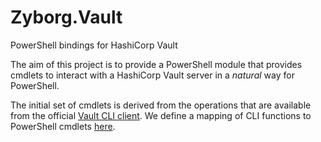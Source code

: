 # Zyborg.Vault
PowerShell bindings for HashiCorp Vault

The aim of this project is to provide a PowerShell module that provides cmdlets
to interact with a HashiCorp Vault server in a *natural* way for PowerShell.

The initial set of cmdlets is derived from the operations that are available
from the official [Vault CLI client](https://www.vaultproject.io/docs/commands/index.html).
We define a mapping of CLI functions to PowerShell cmdlets
[here](https://docs.google.com/spreadsheets/d/19Jt7iKim0CTmUPTF5sqga_D-yqYgCc3bmQSLmYmE6aQ/edit?usp=sharing).
